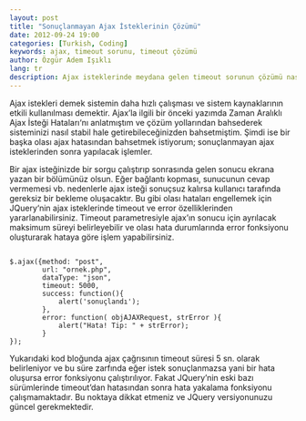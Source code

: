 ```yaml
---
layout: post
title: "Sonuçlanmayan Ajax İsteklerinin Çözümü"
date: 2012-09-24 19:00
categories: [Turkish, Coding]
keywords: ajax, timeout sorunu, timeout çözümü
author: Özgür Adem Işıklı
lang: tr
description: Ajax isteklerinde meydana gelen timeout sorunun çözümü nasıl olabilir?
---
```


Ajax istekleri demek sistemin daha hızlı çalışması ve sistem kaynaklarının etkili kullanılması demektir. Ajax’la ilgili bir önceki yazımda Zaman Aralıklı Ajax İsteği Hataları‘nı anlatmıştım ve çözüm yollarından bahsederek sisteminizi nasıl stabil hale getirebileceğinizden bahsetmiştim. Şimdi ise bir başka olası ajax hatasından bahsetmek istiyorum; sonuçlanmayan ajax isteklerinden sonra yapılacak işlemler.

Bir ajax isteğinizde bir sorgu çalıştırıp sonrasında gelen sonucu ekrana yazan bir bölümünüz olsun. Eğer bağlantı kopması, sunucunun cevap vermemesi vb. nedenlerle ajax isteği sonuçsuz kalırsa kullanıcı tarafında gereksiz bir bekleme oluşacaktır. Bu gibi olası hataları engellemek için JQuery‘nin ajax isteklerinde timeout ve error özelliklerinden yararlanabilirsiniz. Timeout parametresiyle ajax’ın sonucu için ayrılacak maksimum süreyi belirleyebilir ve olası hata durumlarında error fonksiyonu oluşturarak hataya göre işlem yapabilirsiniz.

<pre><code class="language-js">
$.ajax({method: "post",
        url: "ornek.php",
        dataType: "json",
        timeout: 5000,
        success: function(){
            alert('sonuçlandı');
        },
        error: function( objAJAXRequest, strError ){
            alert("Hata! Tip: " + strError);
        }
});
</code></pre>

Yukarıdaki kod bloğunda ajax çağrısının timeout süresi 5 sn. olarak belirleniyor ve bu süre zarfında eğer istek sonuçlanmazsa yani bir hata oluşursa error fonksiyonu çalıştırılıyor. Fakat JQuery’nin eski bazı sürümlerinde timeout’dan hatasından sonra hata yakalama fonksiyonu çalışmamaktadır. Bu noktaya dikkat etmeniz ve JQuery versiyonunuzu güncel gerekmektedir.
